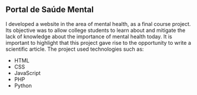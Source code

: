 ## Portal de Saúde Mental 
I developed a website in the area of mental health, as a final course project. Its objective was to allow college students to learn about and mitigate the lack of knowledge about the importance of mental health today. It is important to highlight that this project gave rise to the opportunity to write a scientific article. The project used technologies such as:
 - HTML
 - CSS
 - JavaScript
 - PHP
 - Python
